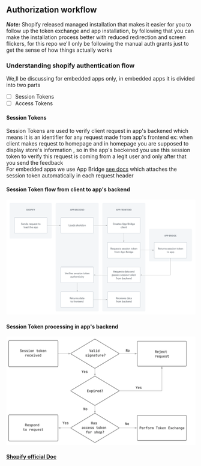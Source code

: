 ## Authorization workflow

***Note:*** Shopify released managed installation that makes it easier for you to follow up the token exchange and app installation, by following that you can make the installation process better with reduced redirection and screen flickers, for this repo we'll only be following the manual auth grants just to get the sense of how things actually works


### Understanding shopify authentication flow
We,ll be discussing for embedded apps only, in embedded apps it is divided into two parts
- [ ] Session Tokens
- [ ] Access Tokens

#### Session Tokens
Session Tokens are used to verify client request in app's backened which means it is an identifier for any request made from app's frontend ex: when client makes request to homepage and in homepage you are supposed to display store's information , so in the app's beckened you use this session token to verify this request is coming from a legit user and only after that you send the feedback<br>
For embedded apps we use App Bridge [see docs](_developer/_docs/app_bridge.md) which attaches the session token automatically in each request header


#### Session Token flow from client to app's backend

![Session Token from from client to app's backend](/_developer/resources/jwt-auth-flow-.png)


#### Session Token processing in app's backend

![Session Token porcessing in app's backend](/_developer//resources/jwt-request-flow-.webp)


#### [Shopify official Doc](https://shopify.dev/docs/apps/build/authentication-authorization/session-tokens)